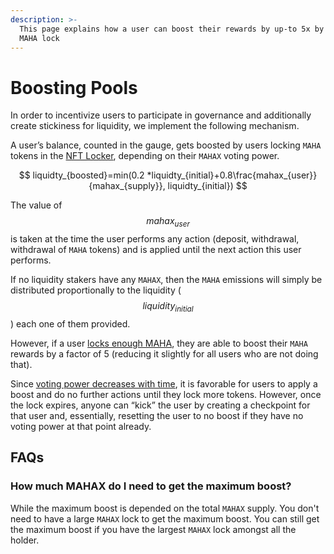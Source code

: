 ```yaml
---
description: >-
  This page explains how a user can boost their rewards by up-to 5x by holding a
  MAHA lock
---
```


# Boosting Pools

In order to incentivize users to participate in governance and additionally create stickiness for liquidity, we implement the following mechanism.&#x20;

A user’s balance, counted in the gauge, gets boosted by users locking `MAHA` tokens in the [NFT Locker](../locking-mechanism.md), depending on their `MAHAX` voting power.&#x20;

$$
liquidty_{boosted}=min(0.2 *liquidty_{initial}+0.8\frac{mahax_{user}}{mahax_{supply}}, liquidty_{initial})
$$

The value of $$mahax_{user}$$ is taken at the time the user performs any action (deposit, withdrawal, withdrawal of `MAHA` tokens) and is applied until the next action this user performs.

If no liquidity stakers have any `MAHAX`, then the `MAHA` emissions will simply be distributed proportionally to the liquidity ($$liquidity_{initial}$$) each one of them provided.&#x20;

However, if a user [locks enough MAHA](../locking-mechanism.md), they are able to boost their `MAHA` rewards by a factor of 5 (reducing it slightly for all users who are not doing that).

Since [voting power decreases with time](broken-reference), it is favorable for users to apply a boost and do no further actions until they lock more tokens. However, once the lock expires, anyone can “kick” the user by creating a checkpoint for that user and, essentially, resetting the user to no boost if they have no voting power at that point already.

## FAQs

### How much MAHAX do I need to get the maximum boost?

While the maximum boost is depended on the total `MAHAX` supply. You don't need to have a large `MAHAX` lock to get the maximum boost. You can still get the maximum boost if you have the largest `MAHAX` lock amongst all the holder.
